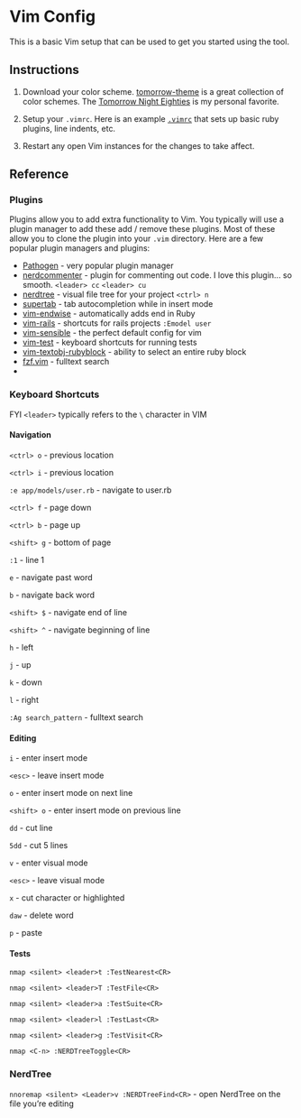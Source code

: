 # Vim Config

This is a basic Vim setup that can be used to get you started using the tool.

## Instructions

1. Download your color scheme.  [tomorrow-theme](https://github.com/chriskempson/tomorrow-theme) is a great collection of color schemes.  The [Tomorrow Night Eighties](https://github.com/chriskempson/tomorrow-theme/blob/master/OS%20X%20Terminal/Tomorrow%20Night%20Eighties.terminal) is my personal favorite.

2. Setup your `.vimrc`.  Here is an example [`.vimrc`]() that sets up basic ruby plugins, line indents, etc.

3. Restart any open Vim instances for the changes to take affect.

## Reference

### Plugins

Plugins allow you to add extra functionality to Vim.  You typically will use a plugin manager to add these add / remove these plugins. Most of these allow you to clone the plugin into your `.vim` directory.  Here are a few popular plugin managers and plugins: 

* [Pathogen](https://github.com/tpope/vim-pathogen) - very popular plugin manager
* [nerdcommenter](https://github.com/scrooloose/nerdcommenter) - plugin for commenting out code.  I love this plugin... so smooth. `<leader> cc` `<leader> cu` 
* [nerdtree](https://github.com/scrooloose/nerdtree) - visual file tree for your project `<ctrl> n`
* [supertab](https://github.com/ervandew/supertab) - tab autocompletion while in insert mode
* [vim-endwise](https://github.com/tpope/vim-endwise) - automatically adds end in Ruby
* [vim-rails](https://github.com/tpope/vim-rails) - shortcuts for rails projects `:Emodel user`
* [vim-sensible](https://github.com/tpope/vim-sensible) - the perfect default config for vim
* [vim-test](https://github.com/janko-m/vim-test) - keyboard shortcuts for running tests
* [vim-textobj-rubyblock](https://github.com/nelstrom/vim-textobj-rubyblock) - ability to select an entire ruby block
* [fzf.vim](https://github.com/junegunn/fzf.vim) - fulltext search 
*


### Keyboard Shortcuts

FYI `<leader>` typically refers to the `\` character in VIM 

#### Navigation
`<ctrl> o` - previous location

`<ctrl> i` - previous location

`:e app/models/user.rb` - navigate to user.rb


`<ctrl> f` - page down

`<ctrl> b` - page up

`<shift> g` - bottom of page

`:1`        - line 1

`e`         - navigate past word

`b`         - navigate back word

`<shift> $` - navigate end of line

`<shift> ^` - navigate beginning of line

`h`         - left

`j`         - up

`k`         - down

`l`         - right

`:Ag search_pattern` - fulltext search


#### Editing

`i`         - enter insert mode

`<esc>`     - leave insert mode

`o`         - enter insert mode on next line

`<shift> o` - enter insert mode on previous line

`dd`        - cut line

`5dd`       - cut 5 lines

`v`         - enter visual mode

`<esc>`     - leave visual mode

`x`         - cut character or highlighted

`daw`       - delete word

`p`         - paste


#### Tests

`nmap <silent> <leader>t :TestNearest<CR>`

`nmap <silent> <leader>T :TestFile<CR>`

`nmap <silent> <leader>a :TestSuite<CR>`

`nmap <silent> <leader>l :TestLast<CR>`

`nmap <silent> <leader>g :TestVisit<CR>`

`nmap <C-n> :NERDTreeToggle<CR>`

### NerdTree

`nnoremap <silent> <Leader>v :NERDTreeFind<CR>` - open NerdTree on the file you’re editing
